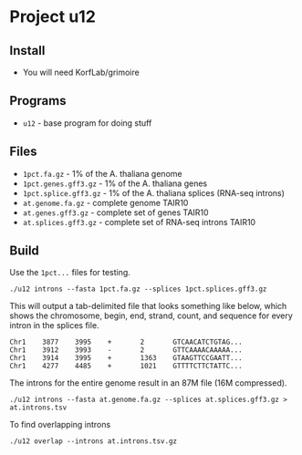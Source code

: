 Project u12
===========

## Install ##

+ You will need KorfLab/grimoire

## Programs ##

+ `u12` - base program for doing stuff

## Files ##

+ `1pct.fa.gz` - 1% of the A. thaliana genome
+ `1pct.genes.gff3.gz` - 1% of the A. thaliana genes
+ `1pct.splice.gff3.gz` - 1% of the A. thaliana splices (RNA-seq introns)
+ `at.genome.fa.gz` - complete genome TAIR10
+ `at.genes.gff3.gz` - complete set of genes TAIR10
+ `at.splices.gff3.gz` - complete set of RNA-seq introns TAIR10


## Build ##

Use the `1pct...` files for testing.

```
./u12 introns --fasta 1pct.fa.gz --splices 1pct.splices.gff3.gz
```

This will output a tab-delimited file that looks something like below, which
shows the chromosome, begin, end, strand, count, and sequence for every intron
in the splices file. 

```
Chr1    3877    3995    +       2       GTCAACATCTGTAG...
Chr1    3912    3993    -       2       GTTCAAAACAAAAA...
Chr1    3914    3995    +       1363    GTAAGTTCCGAATT...
Chr1    4277    4485    +       1021    GTTTTCTTCTATTC...
```

The introns for the entire genome result in an 87M file (16M compressed).

```
./u12 introns --fasta at.genome.fa.gz --splices at.splices.gff3.gz > at.introns.tsv
```

To find overlapping introns

```
./u12 overlap --introns at.introns.tsv.gz
```